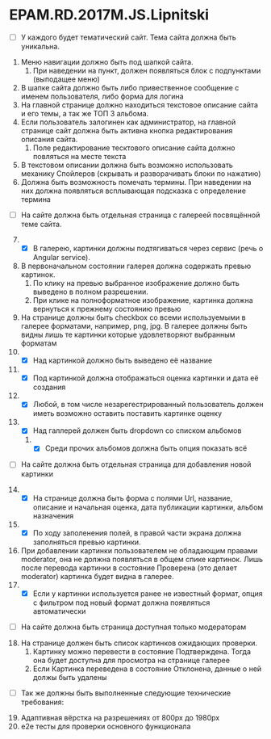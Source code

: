 # EPAM.RD.2017M.JS.Lipnitski

- [ ] У каждого будет тематический сайт. Тема сайта должна быть уникальна.
1.	Меню навигации должно быть под шапкой сайта.
    1. При наведении на пункт, должен появляться блок с подпунктами (выподащее меню)
2.	В шапке сайта должно быть либо привественное сообщение с именем пользователя, либо форма для логина
3.	На главной странице должно находиться текстовое описание сайта и его темы, а так же ТОП 3 альбома.
4.	Если пользователь залогинен как администратор, на главной странице сайт должна быть активна кнопка редактирования описания сайта.
    1.	Поле редактирование тесктового описание сайта должно повляться на месте текста
5.	В текстовом описании должна быть возможно использовать механику Спойлеров (скрывать и разворачивать блоки по нажатию)
6.	Должна быть возможность помечать термины. При наведении на них должна появляться всплывающая подсказка с определение термина
- [ ] На сайте должна быть отдельная страница с галереей посвящённой теме сайта.
7.	- [x] В галерею, картинки должны подтягиваться через сервис (речь о Angular service).
8.	В первоначальном состоянии галерея должна содержать превью картинок.
    1.	По клику на превью выбранное изображение должно быть выведено в полном разрешении.
    2.	При клике на полноформатное изображение, картинка должна вернуться к прежнему состоянию превью
9.	На странице должны быть checkbox со всеми используемыми в галерее форматами, например, png, jpg. В галерее должны быть видны лишь те картинки которые удовлетворяют выбранным форматам
10.	- [x] Над картинкой должно быть выведено её название
11.	- [x] Под картинкой должна отображаться оценка картинки и дата её создания
12.	- [x] Любой, в том числе незарегестрированный пользователь должен иметь возможно оставить поставить картинке оценку
13.	- [x] Над галлерей должен быть dropdown со списком альбомов
    1. - [x] Среди прочих альбомов должна быть опция показать всё
- [ ] На сайте должна быть отдельная страница для добавления новой картинки
14.	- [x] На странице должна быть форма с полями Url, название, описание и начальная оценка, дата публикации картинки, альбом назначения
15.	- [x] По ходу заполенения полей, в правой части экрана должна заполняться превью картинки.
16.	При добавлении картинки пользователем не обладающим правами moderator, она не должна появляться в общем спике картинок. Лишь после перевода картинки в состояние Проверена (это делает moderator) картинка будет видна в галерее.
17.	- [x] Если у картинки используется ранее не известный формат, опция с фильтром под новый формат должна появляться автоматически
- [ ] На сайте должна быть страница доступная только модераторам
18.	На странице должен быть список картинков ожидающих проверки.
    1.	Картинку можно перевести в состояние Подтверждена. Тогда она будет доступна для просмотра на странице галерее
    2.	Если Картинка переведена в состояние Отклонена, данные о ней должы быть удалены
- [ ] Так же должны быть выполненные следующие технические требования:
19.	Адаптивная вёрстка на разрешениях от 800px до 1980px
20.	e2e тесты для проверки основного функционала
